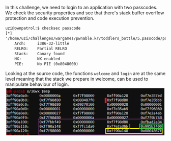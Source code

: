 In this challenge, we need to login to an application with two passcodes.<br/>
We check the security properties and see that there's stack buffer overflow protection and code execution prevention.
```
uzi@pwnpatrol:$ checksec passcode
[*] '/home/uzi/challenges/wargames/pwnable.kr/toddlers_bottle/5.passcode/passcode'
    Arch:     i386-32-little
    RELRO:    Partial RELRO
    Stack:    Canary found
    NX:       NX enabled
    PIE:      No PIE (0x8048000)
```
Looking at the source code, the functions `welcome` and `login` are at the same level meaning that the stack we prepare in welcome,
can be used to manipulate behaviour of login.
![](images/image.png)
